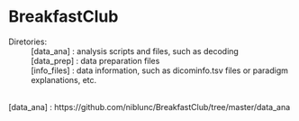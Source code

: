 # BreakfastClub
  
<dl>
    <dt>Diretories:</dt>   
    <dd>[data_ana]    : analysis scripts and files, such as decoding<br/>
        [data_prep]   : data preparation files <br/> 
        [info_files]  : data information, such as dicominfo.tsv files or paradigm explanations, etc.</dd><br/>
    </dl>
 [data_ana] : https://github.com/niblunc/BreakfastClub/tree/master/data_ana  
